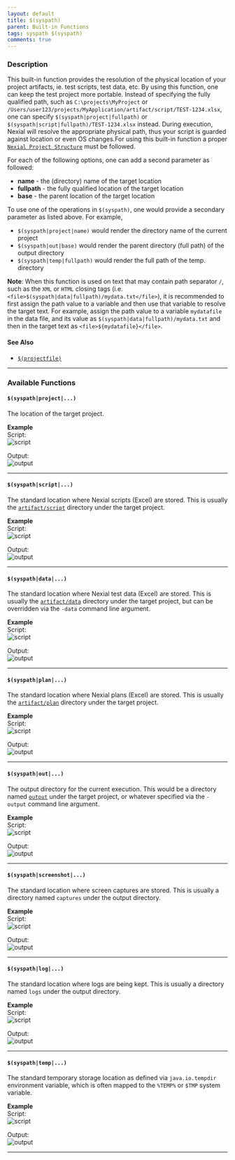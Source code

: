 ```yaml
---
layout: default
title: $(syspath)
parent: Built-in Functions
tags: syspath $(syspath)
comments: true
---
```



### Description
This built-in function provides the resolution of the physical location of your project artifacts, ie. test scripts, 
test data, etc. By using this function, one can keep the test project more portable. Instead of specifying the fully 
qualified path, such as `C:\projects\MyProject` or 
`/Users/user123/projects/MyApplication/artifact/script/TEST-1234.xlsx`, one can specify `$(syspath|project|fullpath)` 
or `$(syspath|script|fullpath)/TEST-1234.xlsx` instead. During execution, Nexial will resolve the appropriate 
physical path, thus your script is guarded against location or even OS changes.For using this built-in function a proper
[`Nexial Project Structure`](../userguide/UnderstandingProjectStructure) must be followed.

For each of the following options, one can add a second parameter as followed:
- **name** - the (directory) name of the target location
- **fullpath** - the fully qualified location of the target location
- **base** - the parent location of the target location

To use one of the operations in `$(syspath)`, one would provide a secondary parameter as listed above. For example,
- `$(syspath|project|name)` would render the directory name of the current project
- `$(syspath|out|base)` would render the parent directory (full path) of the output directory
- `$(syspath|temp|fullpath)` would render the full path of the temp. directory

**Note**: When this function is used on text that may contain path separator `/`, such as the `XML` or `HTML` closing 
tags (i.e. `<file>$(syspath|data|fullpath)/mydata.txt</file>`), it is recommended to first assign the path value to a 
variable and then use that variable to resolve the target text. For example, assign the path value to a variable 
`mydatafile` in the data file, and its value as `$(syspath|data|fullpath)/mydata.txt` and then in the target text 
as `<file>${mydatafile}</file>`.

#### See Also
- [`$(projectfile)`]($(projectfile))

-----


### Available Functions

#### `$(syspath|project|...)`
The location of the target project.

**Example**<br/>
Script:<br/>
![script](image/$(syspath)_01.png)

Output:<br/>
![output](image/$(syspath)_02.png)

-----

#### `$(syspath|script|...)`
The standard location where Nexial scripts (Excel) are stored. This is usually the 
[`artifact/script`](../userguide/UnderstandingProjectStructure#artifactscript) directory under the target 
project.
        
**Example**<br/>
Script:<br/>
![script](image/$(syspath)_03.png)

Output:<br/>
![output](image/$(syspath)_04.png)

-----

#### `$(syspath|data|...)` 
The standard location where Nexial test data (Excel) are stored. This is usually the 
[`artifact/data`](../userguide/UnderstandingProjectStructure#artifactdata) directory under the target project, but 
can be overridden via the `-data` command line argument.
    
**Example**<br/>
Script:<br/>
![script](image/$(syspath)_05.png)

Output:<br/>
![output](image/$(syspath)_06.png)

-----
 
#### `$(syspath|plan|...)`
The standard location where Nexial plans (Excel) are stored. This is usually the
[`artifact/plan`](../userguide/UnderstandingProjectStructure#artifactplan) directory under the target project.
    
**Example**<br/>
Script:<br/>
![script](image/$(syspath)_07.png)

Output:<br/>
![output](image/$(syspath)_08.png)

-----
 
#### `$(syspath|out|...)`
The output directory for the current execution. This would be a directory named 
[`output`](../userguide/UnderstandingProjectStructure#output) under the target project, or whatever specified via
the `-output` command line argument.
    
**Example**<br/>
Script:<br/>
![script](image/$(syspath)_09.png)

Output:<br/>
![output](image/$(syspath)_10.png)

-----

#### `$(syspath|screenshot|...)`
The standard location where screen captures are stored. This is usually a directory named  `captures` under the 
output directory.
    
**Example**<br/>
Script:<br/>
![script](image/$(syspath)_11.png)

Output:<br/>
![output](image/$(syspath)_12.png)

-----

#### `$(syspath|log|...)`
The standard location where logs are being kept. This is usually a directory named `logs` under the output directory.
    
**Example**<br/>
Script:<br/>
![script](image/$(syspath)_13.png)

Output:<br/>
![output](image/$(syspath)_14.png)

-----

#### `$(syspath|temp|...)`
The standard temporary storage location as defined via `java.io.tempdir` environment variable, which is often 
mapped to the `%TEMP%` or `$TMP` system variable.
    
**Example**<br/>
Script:<br/>
![script](image/$(syspath)_15.png)

Output:<br/>
![output](image/$(syspath)_16.png)

-----

<script>jQuery(document).ready(function () { newOperationSelect(); });</script>